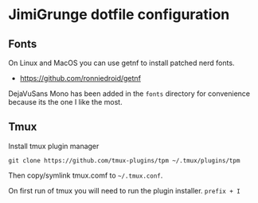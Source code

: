 # JimiGrunge dotfile configuration

## Fonts

On Linux and MacOS you can use getnf to install patched nerd fonts.

* https://github.com/ronniedroid/getnf

DejaVuSans Mono has been added in the `fonts` directory for convenience because its the one I like the most.

## Tmux

Install tmux plugin manager

```
git clone https://github.com/tmux-plugins/tpm ~/.tmux/plugins/tpm
```

Then copy/symlink tmux.comf to `~/.tmux.conf`.

On first run of tmux you will need to run the plugin installer. `prefix + I`

